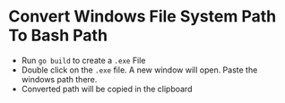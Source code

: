 # Convert Windows File System Path To Bash Path

- Run `go build` to create a `.exe` File
- Double click on the `.exe` file. A new window will open. Paste the windows path there.
- Converted path will be copied in the clipboard